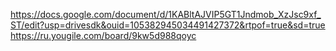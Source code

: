 https://docs.google.com/document/d/1KABltAJVIP5GT1Jndmob_XzJsc9xf_ST/edit?usp=drivesdk&ouid=105382945034491427372&rtpof=true&sd=true
https://ru.yougile.com/board/9kw5d988qoyc
